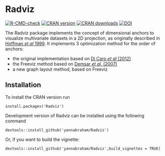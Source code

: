 # Radviz

[![R-CMD-check](https://github.com/yannabraham/Radviz/workflows/R-CMD-check/badge.svg)](https://github.com/yannabraham/Radviz/actions)
[![CRAN version](https://www.r-pkg.org/badges/version/Radviz)](https://cran.r-project.org/package=Radviz)
[![CRAN downloads](https://cranlogs.r-pkg.org/badges/grand-total/Radviz)](https://cran.r-project.org/package=Radviz)
[![DOI](https://zenodo.org/badge/46946711.svg)](https://zenodo.org/badge/latestdoi/46946711)

The Radviz package implements the concept of dimensional anchors to visualize multivariate datasets in a 2D projection, as originally described in [Hoffman *et al* 1999](https://doi.org/10.1145/331770.331775). It implements 3 optimization method for the order of anchors:

 - the original implementation based on [Di Caro *et al* (2012)](https://doi.org/10.1007/978-3-642-13672-6_13)
 - the Freeviz method based on [Demsar *et al.* (2007)](https://doi.org/10.1016/j.jbi.2007.03.010)
 - a new graph layout method, based on Freeviz

## Installation

To install the CRAN version run

```
install.packages('Radviz')
```

Development version of Radviz can be installed using the following command

```
devtools::install_github('yannabraham/Radviz')
```

Or, if you want to build the vignette:

```
devtools::install_github('yannabraham/Radviz',build_vignettes = TRUE)
```

